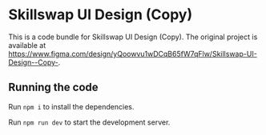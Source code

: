 
  # Skillswap UI Design (Copy)

  This is a code bundle for Skillswap UI Design (Copy). The original project is available at https://www.figma.com/design/yQoowvu1wDCqB65fW7qFlw/Skillswap-UI-Design--Copy-.

  ## Running the code

  Run `npm i` to install the dependencies.

  Run `npm run dev` to start the development server.
  